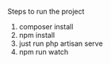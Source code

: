 
Steps to run the project
1) composer install
2) npm install
3) just run php artisan serve
4) npm run watch
